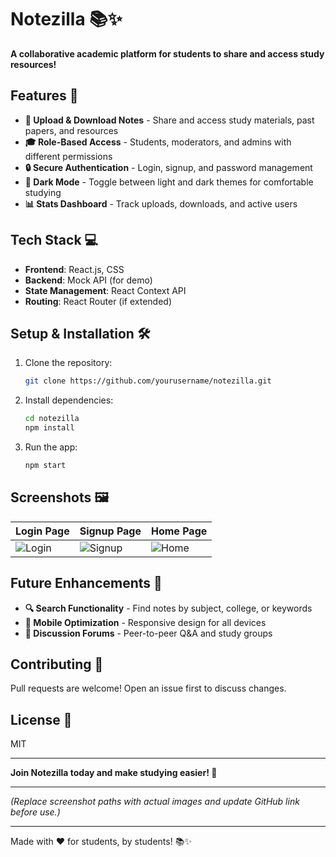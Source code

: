 # Notezilla 📚✨  

**A collaborative academic platform for students to share and access study resources!**  

## Features 🌟  

- **📝 Upload & Download Notes** - Share and access study materials, past papers, and resources  
- **🎓 Role-Based Access** - Students, moderators, and admins with different permissions  
- **🔒 Secure Authentication** - Login, signup, and password management  
- **🌙 Dark Mode** - Toggle between light and dark themes for comfortable studying  
- **📊 Stats Dashboard** - Track uploads, downloads, and active users  

## Tech Stack 💻  

- **Frontend**: React.js, CSS  
- **Backend**: Mock API (for demo)  
- **State Management**: React Context API  
- **Routing**: React Router (if extended)  

## Setup & Installation 🛠️  

1. Clone the repository:  
   ```bash  
   git clone https://github.com/yourusername/notezilla.git  
   ```  
2. Install dependencies:  
   ```bash  
   cd notezilla  
   npm install  
   ```  
3. Run the app:  
   ```bash  
   npm start  
   ```  

## Screenshots 🖼️  

| **Login Page** | **Signup Page** | **Home Page** |  
|---------------|----------------|--------------|  
| ![Login]() | ![Signup](screenshots/signup.png) | ![Home](screenshots/home.png) |  

## Future Enhancements 🚀  

- **🔍 Search Functionality** - Find notes by subject, college, or keywords  
- **📱 Mobile Optimization** - Responsive design for all devices  
- **💬 Discussion Forums** - Peer-to-peer Q&A and study groups  

## Contributing 🤝  

Pull requests are welcome! Open an issue first to discuss changes.  

## License 📄  

MIT  

---  

**Join Notezilla today and make studying easier! 🎉**  

---  

*(Replace screenshot paths with actual images and update GitHub link before use.)*  

---  

Made with ❤️ for students, by students! 📚✨
